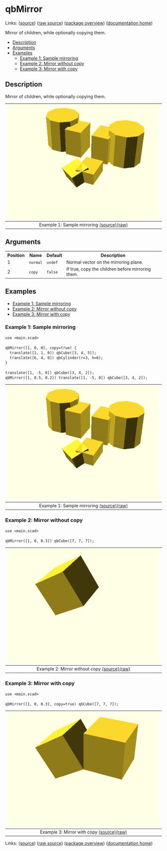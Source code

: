 # qbMirror

Links: ([source](https://github.com/little-blossom/openscad-qbase/blob/master/docs/generated/src/qbMirror.scad)) ([raw source](https://raw.githubusercontent.com/little-blossom/openscad-qbase/master/docs/generated/src/qbMirror.scad)) ([package overview](overview.md)) ([documentation home](../index.md))

Mirror of children, while optionally copying them.

* [Description](#description)
* [Arguments](#arguments)
* [Examples](#examples)
  * [Example 1: Sample mirroring](#example-1-sample-mirroring)
  * [Example 2: Mirror without copy](#example-2-mirror-without-copy)
  * [Example 3: Mirror with copy](#example-3-mirror-with-copy)

## Description


Mirror of children, while optionally copying them.

| [![summary-example](qbMirror.md-media/summary-example.png "summary-example")](https://github.com/little-blossom/openscad-qbase/blob/master/docs/generated/qbMirror.md-media/summary-example.png) |
| :---: |
|Example 1: Sample mirroring [(source)](https://github.com/little-blossom/openscad-qbase/blob/master/docs/generated/qbMirror.md-media/summary-example.scad)[(raw)](https://raw.githubusercontent.com/little-blossom/openscad-qbase/master/docs/generated/qbMirror.md-media/summary-example.scad)|



## Arguments

<table>
<tr><th>Position</th><th>Name</th><th>Default</th><th>Description</th></tr>
<tr><td>1</td><td><code>normal</code></td><td><code>undef</code></td><td>Normal vector on the mirroring plane.</td></tr>
<tr><td>2</td><td><code>copy</code></td><td><code>false</code></td><td>If true, copy the children before mirroring them.</td></tr>
</table>

## Examples

* [Example 1: Sample mirroring](#example-1-sample-mirroring)
* [Example 2: Mirror without copy](#example-2-mirror-without-copy)
* [Example 3: Mirror with copy](#example-3-mirror-with-copy)

### Example 1: Sample mirroring


```openscad
use <main.scad>

qbMirror([1, 0, 0], copy=true) {
  translate([1, 1, 0]) qbCube([3, 4, 5]);
  translate([6, 4, 0]) qbCylinder(r=3, h=6);
}

translate([1, -5, 0]) qbCube([3, 4, 2]);
qbMirror([1, 0.5, 0.2]) translate([1, -5, 0]) qbCube([3, 4, 2]);
```
| [![summary-example](qbMirror.md-media/summary-example.png "summary-example")](https://github.com/little-blossom/openscad-qbase/blob/master/docs/generated/qbMirror.md-media/summary-example.png) |
| :---: |
|Example 1: Sample mirroring [(source)](https://github.com/little-blossom/openscad-qbase/blob/master/docs/generated/qbMirror.md-media/summary-example.scad)[(raw)](https://raw.githubusercontent.com/little-blossom/openscad-qbase/master/docs/generated/qbMirror.md-media/summary-example.scad)|


### Example 2: Mirror without copy


```openscad
use <main.scad>

qbMirror([1, 0, 0.3]) qbCube([7, 7, 7]);
```
| [![openscad-2](qbMirror.md-media/openscad-2.png "openscad-2")](https://github.com/little-blossom/openscad-qbase/blob/master/docs/generated/qbMirror.md-media/openscad-2.png) |
| :---: |
|Example 2: Mirror without copy [(source)](https://github.com/little-blossom/openscad-qbase/blob/master/docs/generated/qbMirror.md-media/openscad-2.scad)[(raw)](https://raw.githubusercontent.com/little-blossom/openscad-qbase/master/docs/generated/qbMirror.md-media/openscad-2.scad)|


### Example 3: Mirror with copy


```openscad
use <main.scad>

qbMirror([1, 0, 0.3], copy=true) qbCube([7, 7, 7]);
```
| [![openscad-3](qbMirror.md-media/openscad-3.png "openscad-3")](https://github.com/little-blossom/openscad-qbase/blob/master/docs/generated/qbMirror.md-media/openscad-3.png) |
| :---: |
|Example 3: Mirror with copy [(source)](https://github.com/little-blossom/openscad-qbase/blob/master/docs/generated/qbMirror.md-media/openscad-3.scad)[(raw)](https://raw.githubusercontent.com/little-blossom/openscad-qbase/master/docs/generated/qbMirror.md-media/openscad-3.scad)|


Links: ([source](https://github.com/little-blossom/openscad-qbase/blob/master/docs/generated/src/qbMirror.scad)) ([raw source](https://raw.githubusercontent.com/little-blossom/openscad-qbase/master/docs/generated/src/qbMirror.scad)) ([package overview](overview.md)) ([documentation home](../index.md))
